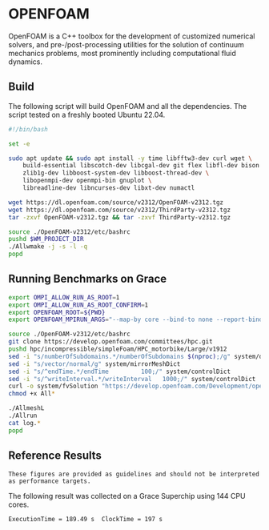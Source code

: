 # OPENFOAM

OpenFOAM is a C++ toolbox for the development of customized numerical solvers, and pre-/post-processing utilities for the solution of continuum mechanics problems, most prominently including computational fluid dynamics.

## Build

The following script will build OpenFOAM and all the dependencies. The script tested on a freshly booted Ubuntu 22.04. 

```bash
#!/bin/bash

set -e

sudo apt update && sudo apt install -y time libfftw3-dev curl wget \ 
    build-essential libscotch-dev libcgal-dev git flex libfl-dev bison cmake \ 
    zlib1g-dev libboost-system-dev libboost-thread-dev \ 
    libopenmpi-dev openmpi-bin gnuplot \ 
    libreadline-dev libncurses-dev libxt-dev numactl

wget https://dl.openfoam.com/source/v2312/OpenFOAM-v2312.tgz 
wget https://dl.openfoam.com/source/v2312/ThirdParty-v2312.tgz
tar -zxvf OpenFOAM-v2312.tgz && tar -zxvf ThirdParty-v2312.tgz

source ./OpenFOAM-v2312/etc/bashrc
pushd $WM_PROJECT_DIR 
./Allwmake -j -s -l -q
popd
```

## Running Benchmarks on Grace

```bash
export OMPI_ALLOW_RUN_AS_ROOT=1
export OMPI_ALLOW_RUN_AS_ROOT_CONFIRM=1
export OPENFOAM_ROOT=${PWD}
export OPENFOAM_MPIRUN_ARGS="--map-by core --bind-to none --report-bindings"

source ./OpenFOAM-v2312/etc/bashrc
git clone https://develop.openfoam.com/committees/hpc.git 
pushd hpc/incompressible/simpleFoam/HPC_motorbike/Large/v1912 
sed -i "s/numberOfSubdomains.*/numberOfSubdomains $(nproc);/g" system/decomposeParDict 
sed -i "s/vector/normal/g" system/mirrorMeshDict 
sed -i "s/^endTime.*/endTime         100;/" system/controlDict
sed -i "s/^writeInterval.*/writeInterval   1000;/" system/controlDict
curl -o system/fvSolution "https://develop.openfoam.com/Development/openfoam/-/raw/master/tutorials/incompressible/simpleFoam/motorBike/system/fvSolution?ref_type=heads"
chmod +x All*

./AllmeshL
./Allrun
cat log.*
popd
```
## Reference Results

```admonish important 
These figures are provided as guidelines and should not be interpreted as performance targets.
```

The following result was collected on a Grace Superchip using 144 CPU cores.

```bash
ExecutionTime = 189.49 s  ClockTime = 197 s
```
